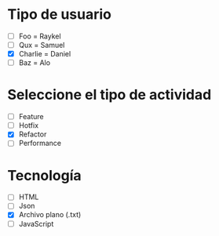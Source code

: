 # Tipo de usuario
- [ ] Foo = Raykel
- [ ] Qux = Samuel 
- [x] Charlie = Daniel
- [ ] Baz = Alo

# Seleccione el tipo de actividad
- [ ] Feature
- [ ] Hotfix
- [x] Refactor
- [ ] Performance

# Tecnología
- [ ] HTML
- [ ] Json
- [x] Archivo plano (.txt)
- [ ] JavaScript